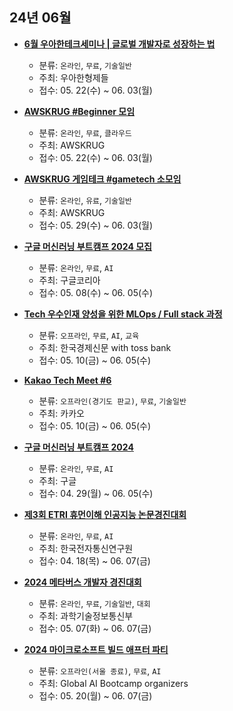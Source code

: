 ## 24년 06월
- __[6월 우아한테크세미나 | 글로벌 개발자로 성장하는 법](https://docs.google.com/forms/d/e/1FAIpQLSccwdF4OS81v1-q6d7MmRXVubMfarUtGuYOMalyZg2Gdc6Erg/viewform)__
  - 분류: `온라인`, `무료`, `기술일반`
  - 주최: 우아한형제들
  - 접수: 05. 22(수) ~ 06. 03(월)

- __[AWSKRUG #Beginner 모임](https://www.meetup.com/awskrug/events/301170960)__
  - 분류: `온라인`, `무료`, `클라우드`
  - 주최: AWSKRUG
  - 접수: 05. 22(수) ~ 06. 03(월)
- __[AWSKRUG 게임테크 #gametech 소모임](https://www.meetup.com/awskrug/events/301151895/)__
  - 분류: `온라인`, `유료`, `기술일반`
  - 주최: AWSKRUG
  - 접수: 05. 29(수) ~ 06. 03(월)
- __[구글 머신러닝 부트캠프 2024 모집](https://rsvp.withgoogle.com/events/google-machine-learning-bootcamp-kr-2024)__
  - 분류: `온라인`, `무료`, `AI`
  - 주최: 구글코리아
  - 접수: 05. 08(수) ~ 06. 05(수)
- __[Tech 우수인재 양성을 위한 MLOps / Full stack 과정](https://festa.io/events/5229)__
  - 분류: `오프라인`, `무료`, `AI`, `교육`
  - 주최: 한국경제신문 with toss bank
  - 접수: 05. 10(금) ~ 06. 05(수)
- __[Kakao Tech Meet #6](https://festa.io/events/5243)__
  - 분류: `오프라인(경기도 판교)`, `무료`, `기술일반`
  - 주최: 카카오
  - 접수: 05. 10(금) ~ 06. 05(수)
- __[구글 머신러닝 부트캠프 2024](https://www.wanted.co.kr/events/google-machine-learning-bootcamp-kr-2024)__
  - 분류: `온라인`, `무료`, `AI`
  - 주최: 구글
  - 접수: 04. 29(월) ~ 06. 05(수)
- __[제3회 ETRI 휴먼이해 인공지능 논문경진대회](https://aifactory.space/task/2790/overview)__
  - 분류: `온라인`, `무료`, `AI`
  - 주최: 한국전자통신연구원
  - 접수: 04. 18(목) ~ 06. 07(금)
- __[2024 메타버스 개발자 경진대회](https://www.metaversedev.kr/registration)__
  - 분류: `온라인`, `무료`, `기술일반`, `대회`
  - 주최: 과학기술정보통신부
  - 접수: 05. 07(화) ~ 06. 07(금)
- __[2024 마이크로소프트 빌드 애프터 파티](https://festa.io/events/5273)__
  - 분류: `오프라인(서울 종료)`, `무료`, `AI`
  - 주최: Global AI Bootcamp organizers
  - 접수: 05. 20(월) ~ 06. 07(금)